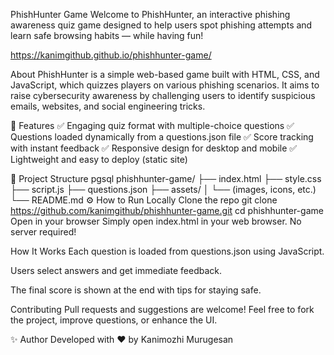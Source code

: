 PhishHunter Game
Welcome to PhishHunter, an interactive phishing awareness quiz game designed to help users spot phishing attempts and learn safe browsing habits — while having fun!

https://kanimgithub.github.io/phishhunter-game/

 About
PhishHunter is a simple web-based game built with HTML, CSS, and JavaScript, which quizzes players on various phishing scenarios. It aims to raise cybersecurity awareness by challenging users to identify suspicious emails, websites, and social engineering tricks.

🚀 Features
✅ Engaging quiz format with multiple-choice questions
✅ Questions loaded dynamically from a questions.json file
✅ Score tracking with instant feedback
✅ Responsive design for desktop and mobile
✅ Lightweight and easy to deploy (static site)

📂 Project Structure
pgsql
phishhunter-game/
├── index.html
├── style.css
├── script.js
├── questions.json
├── assets/
│   └── (images, icons, etc.)
└── README.md
⚙️ How to Run Locally
Clone the repo
git clone https://github.com/kanimgithub/phishhunter-game.git
cd phishhunter-game
Open in your browser
Simply open index.html in your web browser.
No server required!

 How It Works
Each question is loaded from questions.json using JavaScript.

Users select answers and get immediate feedback.

The final score is shown at the end with tips for staying safe.

Contributing
Pull requests and suggestions are welcome!
Feel free to fork the project, improve questions, or enhance the UI.

✨ Author
Developed with ❤️ by Kanimozhi Murugesan









